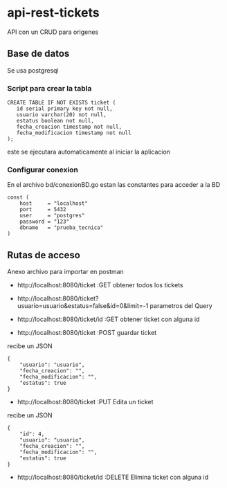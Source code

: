 # api-rest-tickets
API con un CRUD para origenes


## Base de datos
Se usa postgresql

### Script para crear la tabla
```shell
CREATE TABLE IF NOT EXISTS ticket (
   id serial primary key not null,
   usuario varchar(20) not null,
   estatus boolean not null,
   fecha_creacion timestamp not null,
   fecha_modificacion timestamp not null
);
```
este se ejecutara automaticamente al iniciar la aplicacion

### Configurar conexion
En el archivo bd/conexionBD.go estan las constantes para acceder a la BD
    
```shell
const (
	host     = "localhost"
	port     = 5432
	user     = "postgres"
	password = "123"
	dbname   = "prueba_tecnica"
)
```



## Rutas de acceso

Anexo archivo para importar en postman


* http://localhost:8080/ticket :GET obtener todos los tickets

* http://localhost:8080/ticket?usuario=usuario&estatus=false&id=0&limit=-1  parametros del Query

* http://localhost:8080/ticket/id :GET obtener ticket con alguna id

* http://localhost:8080/ticket  :POST guardar ticket 

recibe un JSON
```shell
{
    "usuario": "usuario",
    "fecha_creacion": "",
    "fecha_modificacion": "",
    "estatus": true
}
```

* http://localhost:8080/ticket  :PUT Edita un ticket 

recibe un JSON
```shell
{
    "id": 4,
    "usuario": "usuario",
    "fecha_creacion": "",
    "fecha_modificacion": "",
    "estatus": true
}
````
 * http://localhost:8080/ticket/id :DELETE Elimina ticket con alguna id
